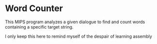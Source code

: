 # Word Counter

This MIPS program analyzes a given dialogue to find and count words containing a specific target string.

I only keep this here to remind myself of the despair of learning assembly


